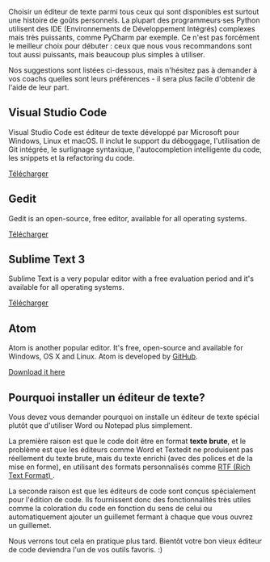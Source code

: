 Choisir un éditeur de texte parmi tous ceux qui sont disponibles est surtout une histoire de goûts personnels. La plupart des programmeurs·ses Python utilisent des IDE (Environnements de Développement Intégrés) complexes mais très puissants, comme PyCharm par exemple. Ce n'est pas forcément le meilleur choix pour débuter : ceux que nous vous recommandons sont tout aussi puissants, mais beaucoup plus simples à utiliser.

Nos suggestions sont listées ci-dessous, mais n'hésitez pas à demander à vos coachs quelles sont leurs préférences - il sera plus facile d'obtenir de l'aide de leur part.

## Visual Studio Code

Visual Studio Code est éditeur de texte développé par Microsoft pour Windows, Linux et macOS. Il inclut le support du déboggage, l'utilisation de Git intégrée, le surlignage syntaxique, l'autocompletion intelligente du code, les snippets et la refactoring du code.

[Télécharger](https://code.visualstudio.com/download)

## Gedit

Gedit is an open-source, free editor, available for all operating systems.

[Télécharger](https://wiki.gnome.org/Apps/Gedit#Download)

## Sublime Text 3

Sublime Text is a very popular editor with a free evaluation period and it's available for all operating systems.

[Télécharger](https://www.sublimetext.com/3)

## Atom

Atom is another popular editor. It's free, open-source and available for Windows, OS X and Linux. Atom is developed by [GitHub](https://github.com/).

[Download it here](https://atom.io/)

## Pourquoi installer un éditeur de texte?

Vous devez vous demander pourquoi on installe un éditeur de texte spécial plutôt que d'utiliser Word ou Notepad plus simplement.

La première raison est que le code doit être en format **texte brute**, et le problème est que les éditeurs comme Word et Textedit ne produisent pas réellement du texte brute, mais du texte enrichi (avec des polices et de la mise en forme), en utilisant des formats personnalisés comme [ RTF (Rich Text Format) ](https://en.wikipedia.org/wiki/Rich_Text_Format).

La seconde raison est que les éditeurs de code sont conçus spécialement pour l'édition de code. Ils fournissent donc des fonctionnalités très utiles comme la coloration du code en fonction du sens de celui ou automatiquement ajouter un guillemet fermant à chaque que vous ouvrez un guillemet.

Nous verrons tout cela en pratique plus tard. Bientôt votre bon vieux éditeur de code deviendra l'un de vos outils favoris. :)